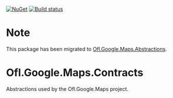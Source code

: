 [![NuGet](https://img.shields.io/nuget/v/Ofl.Google.Maps.Contracts.svg)](https://www.nuget.org/packages/Ofl.Google.Maps.Contracts)
[![Build status](https://ci.appveyor.com/api/projects/status/3x896b37rc4eeq8s?svg=true)](https://ci.appveyor.com/project/OneFrameLink/ofl-google-maps-contracts)

# Note
This package has been migrated to [Ofl.Google.Maps.Abstractions](https://github.com/OneFrameLink/Ofl.Google.Maps.Abstractions).

# Ofl.Google.Maps.Contracts
Abstractions used by the Ofl.Google.Maps project.
